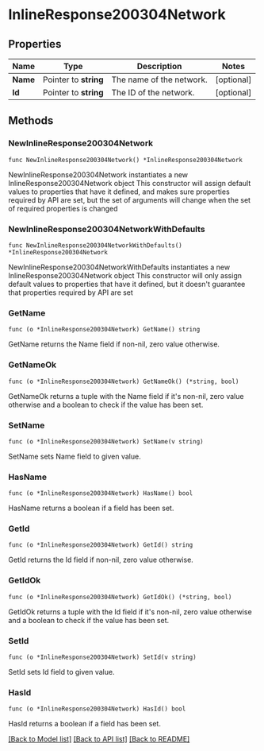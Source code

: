# InlineResponse200304Network

## Properties

Name | Type | Description | Notes
------------ | ------------- | ------------- | -------------
**Name** | Pointer to **string** | The name of the network. | [optional] 
**Id** | Pointer to **string** | The ID of the network. | [optional] 

## Methods

### NewInlineResponse200304Network

`func NewInlineResponse200304Network() *InlineResponse200304Network`

NewInlineResponse200304Network instantiates a new InlineResponse200304Network object
This constructor will assign default values to properties that have it defined,
and makes sure properties required by API are set, but the set of arguments
will change when the set of required properties is changed

### NewInlineResponse200304NetworkWithDefaults

`func NewInlineResponse200304NetworkWithDefaults() *InlineResponse200304Network`

NewInlineResponse200304NetworkWithDefaults instantiates a new InlineResponse200304Network object
This constructor will only assign default values to properties that have it defined,
but it doesn't guarantee that properties required by API are set

### GetName

`func (o *InlineResponse200304Network) GetName() string`

GetName returns the Name field if non-nil, zero value otherwise.

### GetNameOk

`func (o *InlineResponse200304Network) GetNameOk() (*string, bool)`

GetNameOk returns a tuple with the Name field if it's non-nil, zero value otherwise
and a boolean to check if the value has been set.

### SetName

`func (o *InlineResponse200304Network) SetName(v string)`

SetName sets Name field to given value.

### HasName

`func (o *InlineResponse200304Network) HasName() bool`

HasName returns a boolean if a field has been set.

### GetId

`func (o *InlineResponse200304Network) GetId() string`

GetId returns the Id field if non-nil, zero value otherwise.

### GetIdOk

`func (o *InlineResponse200304Network) GetIdOk() (*string, bool)`

GetIdOk returns a tuple with the Id field if it's non-nil, zero value otherwise
and a boolean to check if the value has been set.

### SetId

`func (o *InlineResponse200304Network) SetId(v string)`

SetId sets Id field to given value.

### HasId

`func (o *InlineResponse200304Network) HasId() bool`

HasId returns a boolean if a field has been set.


[[Back to Model list]](../README.md#documentation-for-models) [[Back to API list]](../README.md#documentation-for-api-endpoints) [[Back to README]](../README.md)


